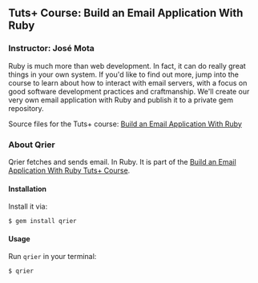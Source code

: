 ## Tuts+ Course: Build an Email Application With Ruby
### Instructor: José Mota

Ruby is much more than web development. In fact, it can do really great things
in your own system. If you'd like to find out more, jump into the course to learn about how to interact with email servers, with a focus on good software development practices and craftmanship. We'll create our very own email application with Ruby and publish it to a private gem repository.

Source files for the Tuts+ course: [Build an Email Application With Ruby](https://code.tutsplus.com/courses/build-an-email-application-with-ruby)


### About Qrier

Qrier fetches and sends email. In Ruby. It is part of the [Build an Email Application With Ruby Tuts+ Course](https://code.tutsplus.com/courses/build-an-email-application-with-ruby).

#### Installation

Install it via:

    $ gem install qrier

#### Usage

Run `qrier` in your terminal:

    $ qrier
